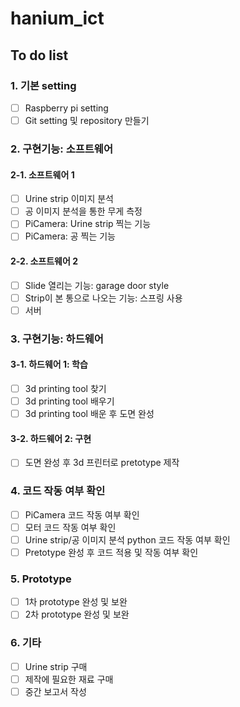 # hanium_ict

## To do list
### 1. 기본 setting
- [ ] Raspberry pi setting
- [ ] Git setting 및 repository 만들기

### 2. 구현기능: 소프트웨어
#### 2-1. 소프트웨어 1
- [ ] Urine strip 이미지 분석
- [ ] 공 이미지 분석을 통한 무게 측정
- [ ] PiCamera: Urine strip 찍는 기능
- [ ] PiCamera: 공 찍는 기능
#### 2-2. 소프트웨어 2
- [ ] Slide 열리는 기능: garage door style
- [ ] Strip이 본 통으로 나오는 기능: 스프링 사용
- [ ] 서버 

### 3. 구현기능: 하드웨어
#### 3-1. 하드웨어 1: 학습
- [ ] 3d printing tool 찾기
- [ ] 3d printing tool 배우기
- [ ] 3d printing tool 배운 후 도면 완성
#### 3-2. 하드웨어 2: 구현
- [ ] 도면 완성 후 3d 프린터로 pretotype 제작

### 4. 코드 작동 여부 확인
- [ ] PiCamera 코드 작동 여부 확인
- [ ] 모터 코드 작동 여부 확인
- [ ] Urine strip/공 이미지 분석 python 코드 작동 여부 확인
- [ ] Pretotype 완성 후 코드 적용 및 작동 여부 확인

### 5. Prototype
- [ ] 1차 prototype 완성 및 보완
- [ ] 2차 prototype 완성 및 보완

### 6. 기타
- [ ] Urine strip 구매
- [ ] 제작에 필요한 재료 구매
- [ ] 중간 보고서 작성
